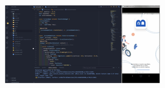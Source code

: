 <!--- 👋 Hi, I’m @luisfernandocastro
- 👀 I’m interested in ...
- 🌱 I’m currently learning ...
- 💞️ I’m looking to collaborate on ...
- 📫 How to reach me ...
>--->
<!---![](https://i.pinimg.com/originals/89/c8/c5/89c8c5f8fc34b3b81ae1ebb0ce607bd5.gif)--->
![](https://github.com/luisfernandocastro/API_Biken/blob/gh-pages/images/images_pro/BikenAnimationFlutter2.gif?raw=true)


<!---
luisfernandocastro/luisfernandocastro is a ✨ special ✨ repository because its `README.md` (this file) appears on your GitHub profile.
You can click the Preview link to take a look at your changes.
--->
